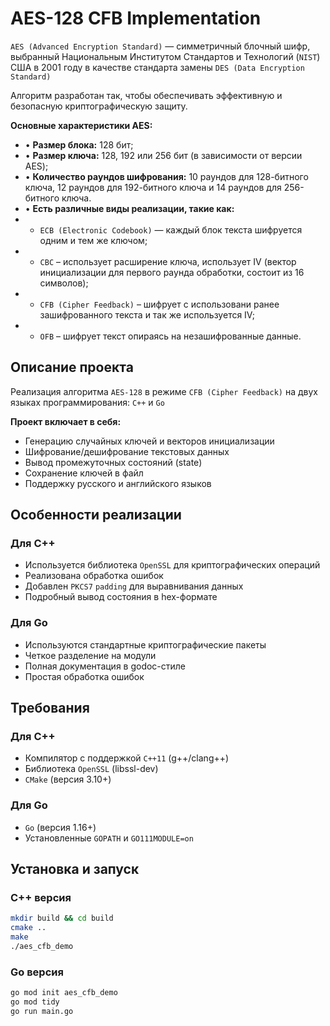 # AES-128 CFB Implementation

`AES (Advanced Encryption Standard)` — симметричный блочный шифр, выбранный Национальным Институтом Стандартов и Технологий (`NIST`) США в 2001 году в качестве стандарта замены `DES (Data Encryption Standard)`

Алгоритм разработан так, чтобы обеспечивать эффективную и безопасную криптографическую защиту.

**Основные характеристики AES:**

- • **Размер блока:** 128 бит;
- • **Размер ключа:** 128, 192 или 256 бит (в зависимости от версии AES);
- • **Количество раундов шифрования:** 10 раундов для 128-битного ключа, 12 раундов для 192-битного ключа и 14 раундов для 256-битного ключа.
- • **Есть различные виды реализации, такие как:**
- - `ECB (Electronic Codebook)` — каждый блок текста шифруется одним и тем же ключом;
- - `CBC` – использует расширение ключа, использует IV (вектор инициализации для первого раунда обработки, состоит из 16 символов);
- - `CFB (Cipher Feedback)` – шифрует с использовани ранее зашифрованного текста и так же используется IV;
- - `OFB` – шифрует текст опираясь на незашифрованные данные.

## Описание проекта

Реализация алгоритма `AES-128` в режиме `CFB (Cipher Feedback)` на двух языках программирования: `C++` и `Go`

**Проект включает в себя:**

- Генерацию случайных ключей и векторов инициализации
- Шифрование/дешифрование текстовых данных
- Вывод промежуточных состояний (state)
- Сохранение ключей в файл
- Поддержку русского и английского языков

## Особенности реализации

### Для C++

- Используется библиотека `OpenSSL` для криптографических операций
- Реализована обработка ошибок
- Добавлен `PKCS7` `padding` для выравнивания данных
- Подробный вывод состояния в hex-формате

### Для Go

- Используются стандартные криптографические пакеты
- Четкое разделение на модули
- Полная документация в godoc-стиле
- Простая обработка ошибок

## Требования

### Для C++

- Компилятор с поддержкой `C++11` (g++/clang++)
- Библиотека `OpenSSL` (libssl-dev)
- `CMake` (версия 3.10+)

### Для Go

- `Go` (версия 1.16+)
- Установленные `GOPATH` и `GO111MODULE=on`

## Установка и запуск

### C++ версия

```bash
mkdir build && cd build
cmake ..
make
./aes_cfb_demo
```

### Go версия

```bash
go mod init aes_cfb_demo
go mod tidy
go run main.go
```
